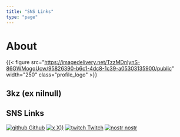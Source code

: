 ```yaml
---
title: "SNS Links"
type: "page"
---
```

# About
{{< figure src="https://imagedelivery.net/TzzMDnIynS-86GWMogqUcw/95826390-b6c1-4dc8-1c39-a05303135900/public" width="250" class="profile_logo" >}}
## 3kz (ex nilnull)

## SNS Links
[![github](images/sqkuare-github.svg) Github](https://github.com/nilnu1l)
[![x](images/square-x-twitter.svg) X))](https://twitter.com/3kz_z5ol)
[![twitch](images/twitch.svg) Twitch](https://www.twitch.tv/3kz_z5ol)
[![nostr](images/server-solid.svg) nostr](https://nostr.com/npub132sk7jvvz99k56m8m3zyykkqcrl820dgq8zlvfdq20fnrc2kjr5s3zfq3c)